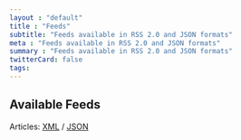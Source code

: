 ```yaml
---
layout : "default"
title : "Feeds"
subtitle: "Feeds available in RSS 2.0 and JSON formats"
meta : "Feeds available in RSS 2.0 and JSON formats"
summary : "Feeds available in RSS 2.0 and JSON formats"
twitterCard: false
tags:
---
```

<h2>Available Feeds</h2>
Articles: <span class="f7 grey"><a rel="alternate" type="application/rss+xml" title="I just want the articles" href="{{site.url}}/feeds/articles.xml">XML</a> / <a rel="alternate" type="application/json" title="I just want the articles" href="{{site.url}}/feeds/articles.json">JSON</a></span>
